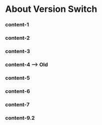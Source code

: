 # About Version Switch

### content-1
### content-2
### content-3 
### content-4 --> Old
### content-5
### content-6
### content-7
### content-9.2 